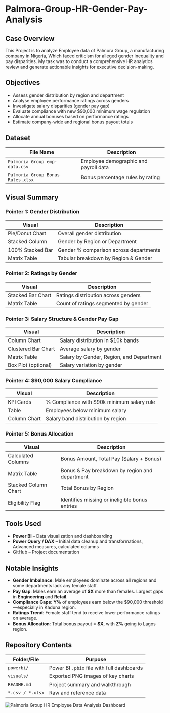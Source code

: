 # Palmora-Group-HR-Gender-Pay-Analysis
##  Case Overview
This Project is to analyze Employee data of Palmora Group, a manufacturing company in Nigeria, Which faced criticism for alleged gender inequality and pay disparities. My task was to conduct a comprehensive HR analytics review and generate actionable insights for executive decision-making.
##  Objectives
- Assess gender distribution by region and department
- Analyse employee performance ratings across genders
- Investigate salary disparities (gender pay gap)
- Evaluate compliance with new $90,000 minimum wage regulation
- Allocate annual bonuses based on performance ratings
- Estimate company-wide and regional bonus payout totals
##  Dataset

| File Name                           | Description                             |
|------------------------------------|------------------------------------------|
| `Palmoria Group emp-data.csv`      | Employee demographic and payroll data    |
| `Palmoria Group Bonus Rules.xlsx`  | Bonus percentage rules by rating         |
##  Visual Summary

### Pointer 1: Gender Distribution
| Visual              | Description                             |
|---------------------|-----------------------------------------|
|  Pie/Donut Chart   | Overall gender distribution              |
|  Stacked Column    | Gender by Region or Department           |
|  100% Stacked Bar  | Gender % comparison across departments   |
|  Matrix Table      | Tabular breakdown by Region & Gender     |
### Pointer 2: Ratings by Gender
| Visual              | Description                               |
|---------------------|-------------------------------------------|
| Stacked Bar Chart | Ratings distribution across genders         |
|  Matrix Table      | Count of ratings segmented by gender       |
### Pointer 3: Salary Structure & Gender Pay Gap
| Visual                    | Description                                     |
|---------------------------|-------------------------------------------------|
|  Column Chart            | Salary distribution in $10k bands                |
|  Clustered Bar Chart     | Average salary by gender                         |
|  Matrix Table            | Salary by Gender, Region, and Department         |
|  Box Plot (optional)     | Salary variation by gender                       |
### Pointer 4: $90,000 Salary Compliance
| Visual              | Description                                   |
|---------------------|-----------------------------------------------|
|  KPI Cards         | % Compliance with $90k minimum salary rule     |
|  Table             | Employees below minimum salary                 |
|  Column Chart      | Salary band distribution by region             |
### Pointer 5: Bonus Allocation
| Visual                    | Description                                     |
|---------------------------|-------------------------------------------------|
|  Calculated Columns      | Bonus Amount, Total Pay (Salary + Bonus)         |
|  Matrix Table            | Bonus & Pay breakdown by region and department   |
|  Stacked Column Chart    | Total Bonus by Region                            |
|  Eligibility Flag        | Identifies missing or ineligible bonus entries   |
##  Tools Used

-  **Power BI** – Data visualization and dashboarding
-  **Power Query / DAX** – Initial data cleanup and transformations, Advanced measures, calculated columns
-  GitHub – Project documentation
##  Notable Insights

- **Gender Imbalance**: Male employees dominate across all regions and some departments lack any female staff.
- **Pay Gap**: Males earn an average of **$X** more than females. Largest gaps in **Engineering** and **Retail**.
- **Compliance Gaps**: **Y%** of employees earn below the $90,000 threshold—especially in Kaduna region.
- **Ratings Trend**: Female staff tend to receive lower performance ratings on average.
- **Bonus Allocation**: Total bonus payout = **$X**, with **Z%** going to Lagos region.
##  Repository Contents

| Folder/File           | Purpose                                           |
|-----------------------|---------------------------------------------------|
| `powerbi/`            | Power BI `.pbix` file with full dashboards        |
| `visuals/`            | Exported PNG images of key charts                 |           
| `README.md`           | Project summary and walkthrough                   |
| `*.csv / *.xlsx`      | Raw and reference data   

![Palmoria Group HR Employee Data Analysis Dashboard](https://github.com/user-attachments/assets/da3dfca5-e94d-4a4c-8b43-3fe6e957e9df)


